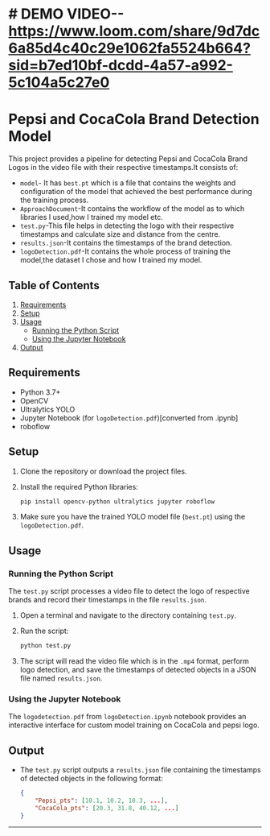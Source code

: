 # # DEMO VIDEO--https://www.loom.com/share/9d7dc6a85d4c40c29e1062fa5524b664?sid=b7ed10bf-dcdd-4a57-a992-5c104a5c27e0


# Pepsi and CocaCola Brand Detection Model 

This project provides a pipeline for detecting Pepsi and CocaCola Brand Logos in the video file with their respective timestamps.It consists of:

- `model`- It has `best.pt` which is a file that contains the weights and configuration of the model that achieved the best performance during the training process.
- `ApproachDocument`-It contains the workflow of the model as to which libraries I used,how I trained my model etc.
- `test.py`-This file helps in detecting the logo with their respective timestamps and calculate size and distance from the centre.
- `results.json`-It contains the timestamps of the brand detection.
- `logoDetection.pdf`-It contains the whole process of training the model,the dataset I chose and how I trained my model.

## Table of Contents

1. [Requirements](#requirements)
2. [Setup](#setup)
3. [Usage](#usage)
   - [Running the Python Script](#running-the-python-script)
   - [Using the Jupyter Notebook](#using-the-jupyter-notebook)
4. [Output](#output)

## Requirements

- Python 3.7+
- OpenCV
- Ultralytics YOLO
- Jupyter Notebook (for `logoDetection.pdf`)[converted from .ipynb]
- roboflow

## Setup

1. Clone the repository or download the project files.

2. Install the required Python libraries:

    ```bash
    pip install opencv-python ultralytics jupyter roboflow
    ```

3. Make sure you have the trained YOLO model file (`best.pt`) using the `logoDetection.pdf`.

## Usage

### Running the Python Script

The `test.py` script processes a video file to detect the logo of respective brands and record their timestamps in the file `results.json`.

1. Open a terminal and navigate to the directory containing `test.py`.

2. Run the script:

    ```bash
    python test.py
    ```

3. The script will read the video file which is in the `.mp4` format, perform logo detection, and save the timestamps of detected objects in a JSON file named `results.json`.

### Using the Jupyter Notebook

The `logodetection.pdf` from `logoDetection.ipynb` notebook provides an interactive interface for custom model training on CocaCola and pepsi logo.

## Output

- The `test.py` script outputs a `results.json` file containing the timestamps of detected objects in the following format:

    ```json
    {
        "Pepsi_pts": [10.1, 10.2, 10.3, ...],
        "CocaCola_pts": [20.3, 31.8, 40.12, ...]
    }
    ```
---

